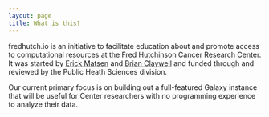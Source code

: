 ```yaml
---
layout: page
title: What is this?
---
```


fredhutch.io is an initiative to facilitate education about and promote access to computational resources at the Fred Hutchinson Cancer Research Center. It was started by [Erick Matsen](http://matsen.fredhutch.org/) and [Brian Claywell](https://github.com/bcclaywell) and funded through and reviewed by the Public Heath Sciences division.

Our current primary focus is on building out a full-featured Galaxy instance that will be useful for Center researchers with no programming experience to analyze their data.

